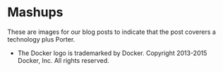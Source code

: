 # Mashups

These are images for our blog posts to indicate that the post coverers a technology plus Porter.

* The Docker logo is trademarked by Docker. Copyright 2013-2015 Docker, Inc. All rights reserved.
